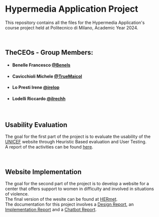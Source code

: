 # Hypermedia Application Project
This repository contains all the files for the Hypermedia Application's course project held at Politecnico di Milano, Academic Year 2024.

<br>

## TheCEOs - Group Members:
- ####  Benelle Francesco    [@Benels](https://github.com/Benels)
- ####  Cavicchioli Michele  [@TrueMaicol](https://github.com/TrueMaicol)
- ####  Lo Presti Irene      [@irelop](https://github.com/irelop)
- ####  Lodelli Riccardo     [@ilrechh](https://github.com/ilrechh)

<br>


## Usability Evaluation
The goal for the first part of the project is to evaluate the usability of the [UNICEF](https://www.unicef.org/) website through Heuristic Based evaluation and User Testing.<br>
A report of the activities can be found [here](Deliverables/Usability_Report.pdf).

<br>

## Website Implementation
The goal for the second part of the project is to develop a website for a center that offers support to women in difficulty and involved in situations of violence.<br>
The final version of the wesite can be found at [HERmet](https://hypermediaapplicationproject2024-benels-projects.vercel.app/).<br>
The documentation for this project involves a [Design Report](Deliverables/Design_Report.pdf), an [Implementation Report](Deliverables/Implementation_Report.pdf) and a [Chatbot Report](Deliverables/Chatbot_Report.pdf).
